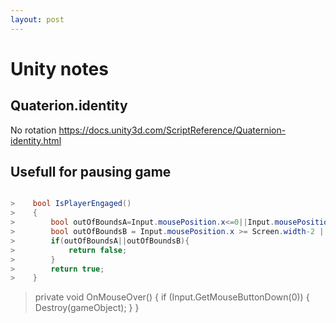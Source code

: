 ```yaml
---
layout: post
---
```


# Unity notes
## Quaterion.identity
No rotation
https://docs.unity3d.com/ScriptReference/Quaternion-identity.html


## Usefull for pausing game
```C# Unity

>    bool IsPlayerEngaged()
>    {
>        bool outOfBoundsA=Input.mousePosition.x<=0||Input.mousePosition.y<=0;
>        bool outOfBoundsB = Input.mousePosition.x >= Screen.width-2 || Input.mousePosition.y >= Screen.height-2;
>        if(outOfBoundsA||outOfBoundsB){
>            return false;
>        }
>        return true;
>    }

```

>    private void OnMouseOver()
>    {
>        if (Input.GetMouseButtonDown(0))
>        {
>            Destroy(gameObject);
>        }
>    }
